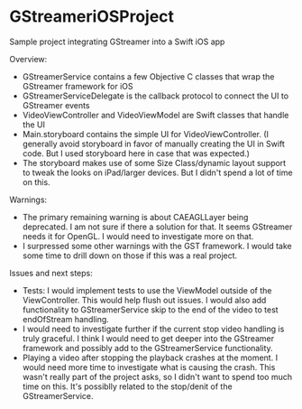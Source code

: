 # GStreameriOSProject
Sample project integrating GStreamer into a Swift iOS app

Overview:
- GStreamerService contains a few Objective C classes that wrap the GStreamer framework for iOS
- GStreamerServiceDelegate is the callback protocol to connect the UI to GStreamer events
- VideoViewController and VideoViewModel are Swift classes that handle the UI
- Main.storyboard contains the simple UI for VideoViewController. (I generally avoid storyboard in favor of manually creating the UI in Swift code. But I used storyboard here in case that was expected.)
- The storyboard makes use of some Size Class/dynamic layout support to tweak the looks on iPad/larger devices. But I didn't spend a lot of time on this.

Warnings:
- The primary remaining warning is about CAEAGLLayer being deprecated. I am not sure if there a solution for that. It seems GStreamer needs it for OpenGL. I would need to investigate more on that.
- I surpressed some other warnings with the GST framework. I would take some time to drill down on those if this was a real project.

Issues and next steps:
- Tests: I would implement tests to use the ViewModel outside of the ViewController. This would help flush out issues. I would also add functionality to GStreamerService skip to the end of the video to test endOfStream handling. 
- I would need to investigate further if the current stop video handling is truly graceful. I think I would need to get deeper into the GStreamer framework and possibly add to the GStreamerService functionality.
- Playing a video after stopping the playback crashes at the moment. I would need more time to investigate what is causing the crash. This wasn't really part of the project asks, so I didn't want to spend too much time on this. It's possiblly related to the stop/denit of the GStreamerService.
